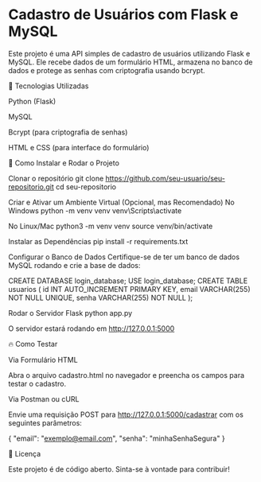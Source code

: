 # Cadastro de Usuários com Flask e MySQL

Este projeto é uma API simples de cadastro de usuários utilizando Flask e MySQL. Ele recebe dados de um formulário HTML, armazena no banco de dados e protege as senhas com criptografia usando bcrypt.

🚀 Tecnologias Utilizadas

Python (Flask)

MySQL

Bcrypt (para criptografia de senhas)

HTML e CSS (para interface do formulário)

📌 Como Instalar e Rodar o Projeto

Clonar o repositório
git clone https://github.com/seu-usuario/seu-repositorio.git cd seu-repositorio

Criar e Ativar um Ambiente Virtual (Opcional, mas Recomendado)
No Windows
python -m venv venv venv\Scripts\activate

No Linux/Mac
python3 -m venv venv source venv/bin/activate

Instalar as Dependências
pip install -r requirements.txt

Configurar o Banco de Dados
Certifique-se de ter um banco de dados MySQL rodando e crie a base de dados:

CREATE DATABASE login_database; USE login_database; CREATE TABLE usuarios ( id INT AUTO_INCREMENT PRIMARY KEY, email VARCHAR(255) NOT NULL UNIQUE, senha VARCHAR(255) NOT NULL );

Rodar o Servidor Flask
python app.py

O servidor estará rodando em http://127.0.0.1:5000

🔥 Como Testar

Via Formulário HTML

Abra o arquivo cadastro.html no navegador e preencha os campos para testar o cadastro.

Via Postman ou cURL

Envie uma requisição POST para http://127.0.0.1:5000/cadastrar com os seguintes parâmetros:

{ "email": "exemplo@email.com", "senha": "minhaSenhaSegura" }

📜 Licença

Este projeto é de código aberto. Sinta-se à vontade para contribuir!
